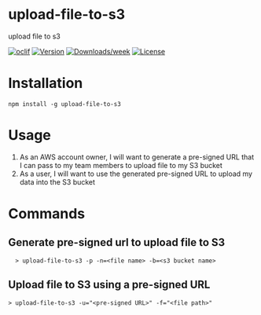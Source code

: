 upload-file-to-s3
=================

upload file to s3

[![oclif](https://img.shields.io/badge/cli-oclif-brightgreen.svg)](https://oclif.io)
[![Version](https://img.shields.io/npm/v/upload-file-to-s3.svg)](https://npmjs.org/package/upload-file-to-s3)
[![Downloads/week](https://img.shields.io/npm/dw/upload-file-to-s3.svg)](https://npmjs.org/package/upload-file-to-s3)
[![License](https://img.shields.io/npm/l/upload-file-to-s3.svg)](https://github.com/sebastianlzy/upload-file-to-s3/blob/master/package.json)

# Installation

```
npm install -g upload-file-to-s3

```

# Usage
1. As an AWS account owner, I will want to generate a pre-signed URL that I can pass to my team members to upload file to my S3 bucket
2. As a user, I will want to use the generated pre-signed URL to upload my data into the S3 bucket

# Commands

## Generate pre-signed url to upload file to S3
```
  > upload-file-to-s3 -p -n=<file name> -b=<s3 bucket name>
```

## Upload file to S3 using a pre-signed URL
 ```
 > upload-file-to-s3 -u="<pre-signed URL>" -f="<file path>"
 ```
